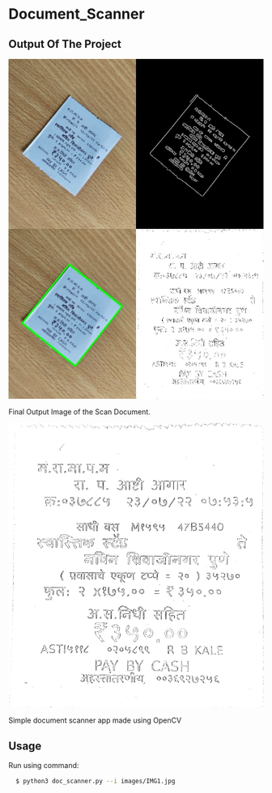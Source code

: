 # Document_Scanner
<!-- ABOUT THE PROJECT -->
## Output Of The Project

![Product Name Screen Shot](https://github.com/ganesh1828/Document_Scanner/blob/master/output/Output_Stacked2.jpg)

Final Output Image of the Scan Document.

![Product Name Screen Shot](https://github.com/ganesh1828/Document_Scanner/blob/master/output/Output2.jpg)

Simple document scanner app made using OpenCV


<!-- USAGE EXAMPLES -->
## Usage


Run using command:
```sh
  $ python3 doc_scanner.py --i images/IMG1.jpg 
